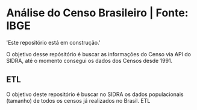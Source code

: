 # Análise do Censo Brasileiro | Fonte: IBGE

'Este repositório está em construção.'

O objetivo desse repósitório é buscar as informações do Censo via API do SIDRA, até o momento consegui os dados dos Censos desde 1991.

## ETL



O objetivo deste repositório é buscar no SIDRA os dados populacionais (tamanho) de todos os censos já realizados no Brasil. 
ETL

